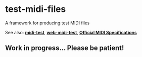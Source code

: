 # test-midi-files
A framework for producing test MIDI files

See also:
[**midi-test**](https://github.com/jazz-soft/midi-test),
[**web-midi-test**](https://github.com/jazz-soft/web-midi-test),
[**Official MIDI Specifications**](https://www.midi.org/specifications)

## Work in progress... Please be patient!
